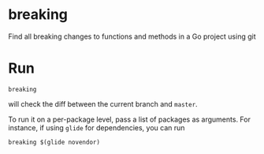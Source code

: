 # breaking
Find all breaking changes to functions and methods in a Go project using git

# Run

```
breaking
```

will check the diff between the current branch and `master`.

To run it on a per-package level, pass a list of packages as arguments.
For instance, if using `glide` for dependencies, you can run

```
breaking $(glide novendor)
```
